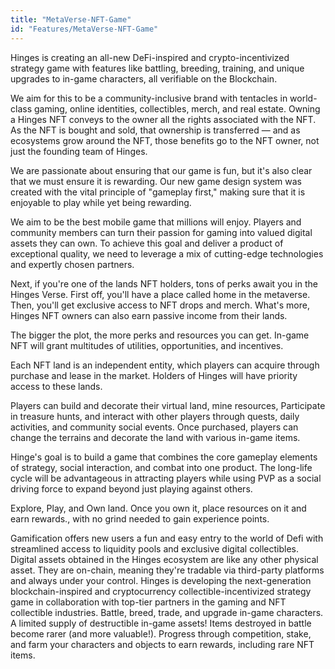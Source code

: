```yaml
---
title: "MetaVerse-NFT-Game"
id: "Features/MetaVerse-NFT-Game"
---
```



Hinges is creating an all-new DeFi-inspired and crypto-incentivized strategy game with features like battling, breeding, training, and unique upgrades to in-game characters, all verifiable on the Blockchain.
 
We aim for this to be a community-inclusive brand with tentacles in world-class gaming, online identities, collectibles, merch, and real estate. Owning a Hinges NFT conveys to the owner all the rights associated with the NFT. As the NFT is bought and sold, that ownership is transferred — and as ecosystems grow around the NFT, those benefits go to the NFT owner, not just the founding team of Hinges.
 
We are passionate about ensuring that our game is fun, but it's also clear that we must ensure it is rewarding. Our new game design system was created with the vital principle of "gameplay first," making sure that it is enjoyable to play while yet being rewarding.
 
We aim to be the best mobile game that millions will enjoy. Players and community members can turn their passion for gaming into valued digital assets they can own. To achieve this goal and deliver a product of exceptional quality, we need to leverage a mix of cutting-edge technologies and expertly chosen partners.
 
Next, if you're one of the lands NFT holders, tons of perks await you in the Hinges Verse. First off, you'll have a place called home in the metaverse. Then, you'll get exclusive access to NFT drops and merch. What's more, Hinges NFT owners can also earn passive income from their lands. 
 
The bigger the plot, the more perks and resources you can get. In-game NFT will grant multitudes of utilities, opportunities, and incentives.
 
Each NFT land is an independent entity, which players can acquire through purchase and lease in the market.
Holders of Hinges will have priority access to these lands.
 
Players can build and decorate their virtual land, mine resources, Participate in treasure hunts, and interact with other players through quests, daily activities, and community social events.
Once purchased, players can change the terrains and decorate the land with various in-game items.
 
Hinge's goal is to build a game that combines the core gameplay elements of strategy, social interaction, and combat into one product. The long-life cycle will be advantageous in attracting players while using PVP as a social driving force to expand beyond just playing against others.
 
Explore, Play, and Own land. Once you own it, place resources on it and earn rewards., with no grind needed to gain experience points.
 
Gamification offers new users a fun and easy entry to the world of Defi with streamlined access to liquidity pools and exclusive digital collectibles. Digital assets obtained in the Hinges ecosystem are like any other physical asset. They are on-chain, meaning they're tradable via third-party platforms and always under your control. Hinges is developing the next-generation blockchain-inspired and cryptocurrency collectible-incentivized strategy game in collaboration with top-tier partners in the gaming and NFT collectible industries. Battle, breed, trade, and upgrade in-game characters. A limited supply of destructible in-game assets! Items destroyed in battle become rarer (and more valuable!). Progress through competition, stake, and farm your characters and objects to earn rewards, including rare NFT items.